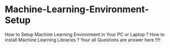 # Machine-Learning-Environment-Setup
How to Setup Machine Learning Environment in Your PC or Laptop ? How to install Machine Learning Libraries ? Your all Questions are answer here !!!!
